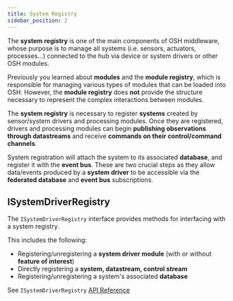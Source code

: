 ```yaml
---
title: System Registry
sidebar_position: 2
---
```


The **system registry** is one of the main components of OSH middleware, 
whose purpose is to manage all systems (i.e. sensors, actuators, processes...) 
connected to the hub via device or system drivers or other OSH modules. 

Previously you learned about **modules** and the **module registry**,
which is responsible for managing various types of modules that can be loaded into OSH.
However, the **module registry** does **not** provide the structure necessary to represent the complex interactions between modules.

The **system registry** is necessary to register **systems** created by sensor/system drivers and processing modules.
Once they are registered, drivers and processing modules can begin **publishing observations through datastreams** 
and receive **commands on their control/command channels**.

System registration will attach the system to its associated **database**, and register it with the **event bus**.
These are two crucial steps as they allow data/events produced by a **system driver** to be accessible via the **federated database** and **event bus** subscriptions.

## ISystemDriverRegistry
The `ISystemDriverRegistry` interface provides methods for interfacing with a system registry.

This includes the following:
- Registering/unregistering a **system driver module** (with or without **feature of interest**)
- Directly registering a **system, datastream, control stream**
- Registering/unregistering a system's associated **database**

See `ISystemDriverRegistry` <a href="/reference/javadoc/org/sensorhub/api/system/ISystemDriverRegistry.html" target="_blank">API Reference</a>